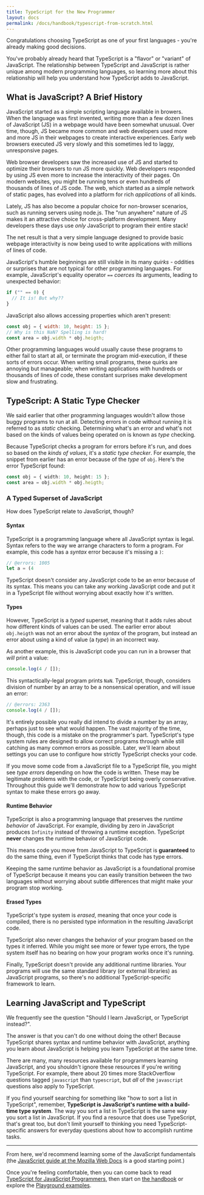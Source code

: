 ```yaml
---
title: TypeScript for the New Programmer
layout: docs
permalink: /docs/handbook/typescript-from-scratch.html
---
```


Congratulations choosing TypeScript as one of your first languages - you're already making good decisions.

You've probably already heard that TypeScript is a "flavor" or "variant" of JavaScript.
The relationship between TypeScript and JavaScript is rather unique among modern programming languages, so learning more about this relationship will help you understand how TypeScript adds to JavaScript.

## What is JavaScript? A Brief History

JavaScript started as a simple scripting language available in browers.
When the language was first invented, writing more than a few dozen lines of JavaScript (JS) in a webpage would have been somewhat unusual.
Over time, though, JS became more common and web developers used more and more JS in their webpages to create interactive experiences.
Early web browsers executed JS very slowly and this sometimes led to laggy, unresponsive pages.

Web browser developers saw the increased use of JS and started to optimize their browsers to run JS more quickly.
Web developers responded by using JS even more to increase the interactivity of their pages.
On modern websites, you might be running tens or even hundreds of thousands of lines of JS code.
The web, which started as a simple network of static pages, has evolved into a platform for rich _applications_ of all kinds.

Lately, JS has also become a popular choice for non-browser scenarios, such as running servers using node.js.
The "run anywhere" nature of JS makes it an attractive choice for cross-platform development.
Many developers these days use _only_ JavaScript to program their entire stack!

The net result is that a very simple language designed to provide basic webpage interactivity is now being used to write applications with millions of lines of code.

JavaScript's humble beginnings are still visible in its many _quirks_ - oddities or surprises that are not typical for other programming languages.
For example, JavaScript's equality operator `==` _coerces_ its arguments, leading to unexpected behavior:

```js
if ("" == 0) {
  // It is! But why??
}
```

JavaScript also allows accessing properties which aren't present:

```js
const obj = { width: 10, height: 15 };
// Why is this NaN? Spelling is hard!
const area = obj.width * obj.heigth;
```

Other programming languages would usually cause these programs to either fail to start at all, or terminate the program mid-execution, if these sorts of errors occur.
When writing small programs, these quirks are annoying but manageable; when writing applications with hundreds or thousands of lines of code, these constant surprises make development slow and frustrating.

## TypeScript: A Static Type Checker

We said earlier that other programming languages wouldn't allow those buggy programs to run at all.
Detecting errors in code without running it is referred to as _static_ checking.
Determining what's an error and what's not based on the kinds of values being operated on is known as _type_ checking.

Because TypeScript checks a program for errors before it's run, and does so based on the _kinds of values_, it's a _static type checker_.
For example, the snippet from earlier has an error because of the _type_ of `obj`.
Here's the error TypeScript found:

```ts
const obj = { width: 10, height: 15 };
const area = obj.width * obj.heigth;
```

### A Typed Superset of JavaScript

How does TypeScript relate to JavaScript, though?

#### Syntax

TypeScript is a programming language where all JavaScript syntax is legal.
Syntax refers to the way we arrange characters to form a program.
For example, this code has a _syntax_ error because it's missing a `)`:

```ts twoslash
// @errors: 1005
let a = (4
```

TypeScript doesn't consider any JavaScript code to be an error because of its syntax.
This means you can take any working JavaScript code and put it in a TypeScript file without worrying about exactly how it's written.

#### Types

However, TypeScript is a _typed_ superset, meaning that it adds rules about how different kinds of values can be used.
The earlier error about `obj.heigth` was not an error about the _syntax_ of the program, but instead an error about using a kind of value (a _type_) in an incorrect way.

As another example, this is JavaScript code you can run in a browser that _will_ print a value:

```js
console.log(4 / []);
```

This syntactically-legal program prints `NaN`.
TypeScript, though, considers division of number by an array to be a nonsensical operation, and will issue an error:

```ts twoslash
// @errors: 2363
console.log(4 / []);
```

It's entirely possible you really did intend to divide a number by an array, perhaps just to see what would happen.
The vast majority of the time, though, this code is a mistake on the programmer's part.
TypeScript's type system rules are designed to allow correct programs through while still catching as many common errors as possible.
Later, we'll learn about settings you can use to configure how strictly TypeScript checks your code.

If you move some code from a JavaScript file to a TypeScript file, you might see _type errors_ depending on how the code is written.
These may be legitimate problems with the code, or TypeScript being overly conservative.
Throughout this guide we'll demonstrate how to add various TypeScript syntax to make these errors go away.

#### Runtime Behavior

TypeScript is also a programming language that preserves the _runtime behavior_ of JavaScript.
For example, dividing by zero in JavaScript produces `Infinity` instead of throwing a runtime exception.
TypeScript **never** changes the runtime behavior of JavaScript code.

This means code you move from JavaScript to TypeScript is **guaranteed** to do the same thing, even if TypeScript thinks that code has type errors.

Keeping the same runtime behavior as JavaScript is a foundational promise of TypeScript because it means you can easily transition between the two languages without worrying about subtle differences that might make your program stop working.

#### Erased Types

TypeScript's type system is _erased_, meaning that once your code is compiled, there is no persisted type information in the resulting JavaScript code.

TypeScript also never changes the behavior of your program based on the types it inferred.
While you might see more or fewer type errors, the type system itself has no bearing on how your program works once it's running.

Finally, TypeScript doesn't provide any additional runtime libraries.
Your programs will use the same standard library (or external libraries) as JavaScript programs, so there's no additional TypeScript-specific framework to learn.

## Learning JavaScript and TypeScript

We frequently see the question "Should I learn JavaScript, or TypeScript instead?".

The answer is that you can't do one without doing the other!
Because TypeScript shares syntax and runtime behavior with JavaScript, anything you learn about JavaScript is helping you learn TypeScript at the same time.

There are many, many resources available for programmers learning JavaScript, and you shouldn't ignore these resources if you're writing TypeScript.
For example, there about 20 times more StackOverflow questions tagged `javascript` than `typescript`, but _all_ of the `javascript` questions also apply to TypeScript.

If you find yourself searching for something like "how to sort a list in TypeScript", remember, **TypeScript is JavaScript's runtime with a build-time type system**.
The way you sort a list in TypeScript is the same way you sort a list in JavaScript.
If you find a resource that does use TypeScript, that's great too, but don't limit yourself to thinking you need TypeScript-specific answers for everyday questions about how to accomplish runtime tasks.

---

From here, we'd recommend learning some of the JavaScript fundamentals (the [JavaScript guide at the Mozilla Web Docs](https://developer.mozilla.org/en-US/docs/Web/JavaScript/Guide) is a good starting point.)

Once you're feeling comfortable, then you can come back to read [TypeScript for JavaScript Programmers](/docs/handbook/typescript-in-5-minutes.html), then start on [the handbook](/docs/handbook/basic-types.html) or explore the [Playground examples](/play#show-examples).

<!--
## Types

    * What's a type? (For newbies)
      * A type is a *kind* of value
      * Types implicitly define what operations make sense on them
      * Lots of different kinds, not just primitives
      * We can make descriptions for all kinds of values
    * Inference 101
      * Examples
      * TypeScript can figure out types most of the time
      * Two places we'll ask you what the type is: Function boundaries, and later-initialized values
    * Co-learning JavaScript
      * You can+should read existing JS resources
      * Just paste it in and see what happens
      * Consider turning off 'strict' -->
